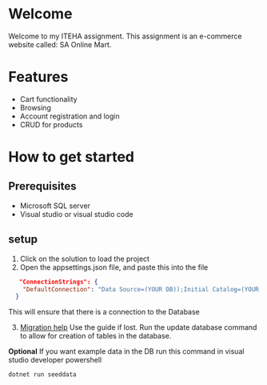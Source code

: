 # Welcome
Welcome to my ITEHA assignment. This assignment is an e-commerce website called: SA Online Mart.

# Features
- Cart functionality
- Browsing
- Account registration and login
- CRUD for products

# How to get started
## Prerequisites
- Microsoft SQL server
- Visual studio or visual studio code

## setup
1. Click on the solution to load the project
2. Open the appsettings.json file, and paste this into the file
```json
   "ConnectionStrings": {
    "DefaultConnection": "Data Source=(YOUR DB));Initial Catalog=(YOUR TABLE);Integrated Security=True;Pooling=False;Encrypt=False;Trust Server Certificate=False"
  }
```

This will ensure that there is a connection to the Database

3. [Migration help](https://learn.microsoft.com/en-us/ef/core/managing-schemas/migrations/?tabs=vs) Use the guide if lost.
Run the update database command to allow for creation of tables in the database.

**Optional**
If you want example data in the DB
run this command in visual studio developer powershell
```
dotnet run seeddata
```
